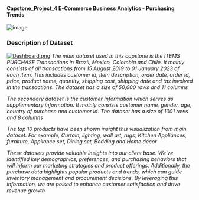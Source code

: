 #### Capstone_Project_4 E-Commerce Business Analytics - Purchasing Trends 

![image](https://github.com/ahwinchan/Capstone_Project_4/assets/144866635/b8aebe94-7964-4488-b103-48dbf50e5905)

### Description of Dataset ###

[![Dashboard.png](https://i.postimg.cc/qRxB55Jz/Dashboard.png)](https://postimg.cc/1n4ZgMNQ)
*The main dataset used in this capstone is the ITEMS PURCHASE Transactions in Brazil, Mexico, Colombia and Chile. It mainly consists of all transactions from 15 August 2019 to 01 January 2023 of each item. This includes customer id, item description, order date, order id, price, product name, quantity, shipping cost, shipping date and tax involved in the transactions. The dataset has a size of 50,000 rows and 11 columns*

*The secondary dataset is the customer Information which serves as supplementary information. It mainly consists customer name, gender, age, country of purchase and customer id. The dataset has a size of 1001 rows and 8 columns*

*The top 10 products have been shown insight this visualization from main dataset.  For example, Curtain, lighting, wall art, rugs, Kitchen Appliances, furniture, Appliance set, Dining set, Bedding and Home décor*

*These datasets provide valuable insights into our client base. We've identified key demographics, preferences, and purchasing behaviors that will inform our marketing strategies and product offerings. Additionally, the purchase data highlights popular products and trends, which can guide inventory management and procurement decisions. By leveraging this information, we are poised to enhance customer satisfaction and drive revenue growth*

